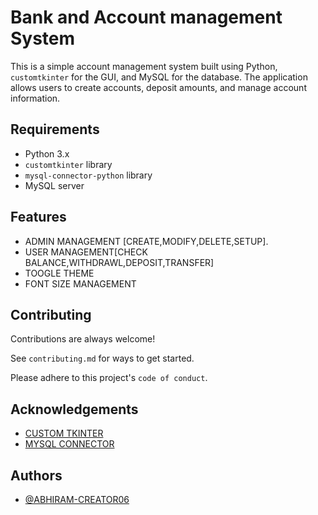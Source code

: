 
# Bank and Account management System

This is a simple account management system built using Python, `customtkinter` for the GUI, and MySQL for the database. The application allows users to create accounts, deposit amounts, and manage account information.

## Requirements

- Python 3.x
- `customtkinter` library
- `mysql-connector-python` library
- MySQL server

## Features
- ADMIN MANAGEMENT [CREATE,MODIFY,DELETE,SETUP].
- USER MANAGEMENT[CHECK BALANCE,WITHDRAWL,DEPOSIT,TRANSFER]
- TOOGLE THEME
- FONT SIZE MANAGEMENT


## Contributing

Contributions are always welcome!

See `contributing.md` for ways to get started.

Please adhere to this project's `code of conduct`.

## Acknowledgements
- [CUSTOM TKINTER](https://customtkinter.tomschimansky.com)
- [MYSQL CONNECTOR](https://dev.mysql.com/doc/connector-python/en/)


 

## Authors

- [@ABHIRAM-CREATOR06](https://github.com/ABHIRAM-CREATOR06)


